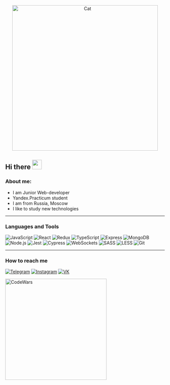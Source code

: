 <div id="header" align="center">
  <img alt="Cat" width="460px" src="https://camo.githubusercontent.com/668de76235926394e9ea4512933092f413e5956b1632e52d3b89bd52ce6249c4/68747470733a2f2f632e74656e6f722e636f6d2f4442716a65767941326f3441414141642f626f6e676f2d6361742d636f6465732e676966" />
</div>

## Hi there <img src="https://media.giphy.com/media/hvRJCLFzcasrR4ia7z/giphy.gif" width="30px" height="30px"/>

### About me:
- I am Junior Web-developer
- Yandex.Practicum student
- I am from Russia, Moscow
- I like to study new technologies
---

### <b>Languages and Tools</b>

![JavaScript](https://img.shields.io/badge/-JavaScript-090909?style=for-the-badge&logo=JavaScript)
![React](https://img.shields.io/badge/-React-090909?style=for-the-badge&logo=React)
![Redux](https://img.shields.io/badge/-Redux-090909?style=for-the-badge&logo=Redux)
![TypeScript](https://img.shields.io/badge/-TypeScript-090909?style=for-the-badge&logo=TypeScript)
![Express](https://img.shields.io/badge/-React-090909?style=for-the-badge&logo=Express)
![MongoDB](https://img.shields.io/badge/-React-090909?style=for-the-badge&logo=MongoDB)
![Node.js](https://img.shields.io/badge/-React-090909?style=for-the-badge&logo=NodeJS)
![Jest](https://img.shields.io/badge/-React-090909?style=for-the-badge&logo=Jest)
![Cypress](https://img.shields.io/badge/-React-090909?style=for-the-badge&logo=Cypress)
![WebSockets](https://img.shields.io/badge/-WebSockets-090909?style=for-the-badge&logo=WebSockets)
![SASS](https://img.shields.io/badge/-SASS-090909?style=for-the-badge&logo=SASS)
![LESS](https://img.shields.io/badge/-LESS-090909?style=for-the-badge&logo=LESS)
![Git](https://img.shields.io/badge/-Git-090909?style=for-the-badge&logo=Git)


---

### <b>How to reach me</b>

[![Telegram](https://img.shields.io/badge/-Telegram-090909?style=for-the-badge&logo=Telegram)](https://t.me/akvela)
[![Instagram](https://img.shields.io/badge/-Instagram-090909?style=for-the-badge&logo=Instagram)](https://instagram.com/akvela)
[![VK](https://img.shields.io/badge/-VK-090909?style=for-the-badge&logo=VK)](https://vk.com/akvela)

[<img align="left" alt="CodeWars" width="320px" src="https://www.codewars.com/users/Akvela/badges/large" />](https://www.codewars.com/users/Akvela)
